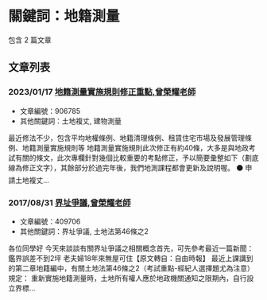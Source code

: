 # 關鍵詞：地籍測量

包含 2 篇文章

## 文章列表

### 2023/01/17 [地籍測量實施規則修正重點,曾榮耀老師](../../articles/906785_%E5%9C%B0%E7%B1%8D%E6%B8%AC%E9%87%8F%E5%AF%A6%E6%96%BD%E8%A6%8F%E5%89%87%E4%BF%AE%E6%AD%A3%E9%87%8D%E9%BB%9E%2C%E6%9B%BE%E6%A6%AE%E8%80%80%E8%80%81%E5%B8%AB.md)
- 文章編號：906785
- 其他關鍵詞：土地複丈, 建物測量

最近修法不少，包含平均地權條例、地籍清理條例、租賃住宅市場及發展管理條例、地籍測量實施規則等 地籍測量實施規則此次修正有約40條，大多是與地政考試有關的條文，此次專欄針對幾個比較重要的考點修正，予以簡要彙整如下（劃底線為修正文字），其餘部分於過完年後，我們地測課程都會更新及說明喔。 ⚫ 申請土地複丈...

### 2017/08/31 [界址爭議,曾榮耀老師](../../articles/409706_%E7%95%8C%E5%9D%80%E7%88%AD%E8%AD%B0%2C%E6%9B%BE%E6%A6%AE%E8%80%80%E8%80%81%E5%B8%AB.md)
- 文章編號：409706
- 其他關鍵詞：界址爭議, 土地法第46條之2

各位同學好 今天來談談有關界址爭議之相關概念首先，可先參考最近一篇新聞：鑑界誤差不到2坪 老夫婦18年來無屋可住【原文轉自：自由時報】 最近上課講到的第二章地籍編中，有關土地法第46條之2（考試重點-經紀人選擇題尤為注意）規定： 重新實施地籍測量時，土地所有權人應於地政機關通知之限期內，自行設立界標...

